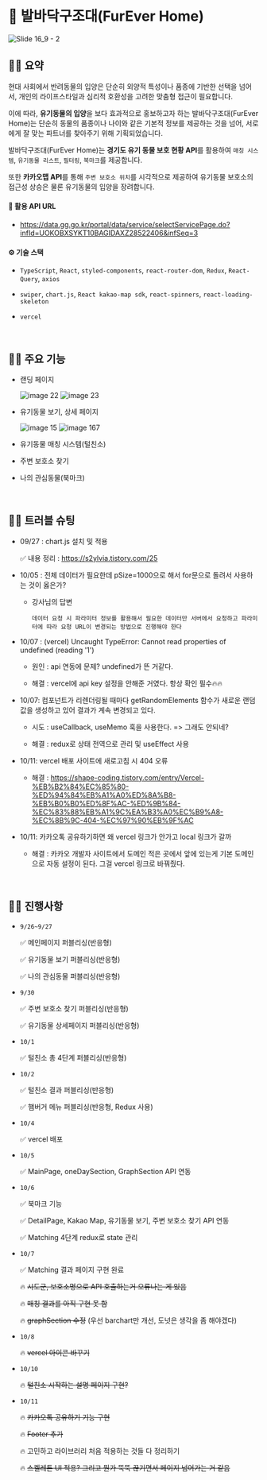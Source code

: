 # 🐶 발바닥구조대(FurEver Home)

![Slide 16_9 - 2](https://github.com/user-attachments/assets/d0a4c625-c06c-4684-9f11-a11d52a735e4)


## ✍🏻 요약

현대 사회에서 반려동물의 입양은 단순히 외양적 특성이나 품종에 기반한 선택을 넘어서, 개인의 라이프스타일과 심리적 호환성을 고려한 맞춤형 접근이 필요합니다.

이에 따라, **유기동물의 입양**을 보다 효과적으로 홍보하고자 하는 발바닥구조대(FurEver Home)는 단순히 동물의 품종이나 나이와 같은 기본적 정보를 제공하는 것을 넘어, 서로에게 잘 맞는 파트너를 찾아주기 위해 기획되었습니다.

발바닥구조대(FurEver Home)는 **경기도 유기 동물 보호 현황 API**를 활용하여 `매칭 시스템`, `유기동물 리스트`, `필터링`, `북마크`를 제공합니다.

또한 **카카오맵 API**를 통해 `주변 보호소 위치`를 시각적으로 제공하여 유기동물 보호소의 접근성 상승은 물론 유기동물의 입양을 장려합니다.

#### 🔗 활용 API URL

-   https://data.gg.go.kr/portal/data/service/selectServicePage.do?infId=UOKOBXSYKT10BAGIDAXZ28522406&infSeq=3

#### ⚙️ 기술 스택

-   `TypeScript`, `React`, `styled-components`, `react-router-dom`, `Redux`, `React-Query`, `axios`

-   `swiper`, `chart.js`, `React kakao-map sdk`, `react-spinners`, `react-loading-skeleton`

-   `vercel`

<br />

## ✍🏻 주요 기능

- 랜딩 페이지
  
  ![image 22](https://github.com/user-attachments/assets/cbeee7a6-ec20-478a-8f68-17d88bbf8105)
  ![image 23](https://github.com/user-attachments/assets/81d97e23-c3d6-40cf-a24c-d346eb629e48)

- 유기동물 보기, 상세 페이지

  ![image 15](https://github.com/user-attachments/assets/1dd088c3-cee9-41f1-b811-22c7587639ef)
  ![image 167](https://github.com/user-attachments/assets/d5734ff3-de80-443a-8aac-17ccdca9a62f)


- 유기동물 매칭 시스템(털친소)
- 주변 보호소 찾기
- 나의 관심동물(북마크)

<br />

## ✍🏻 트러블 슈팅

-   09/27 : chart.js 설치 및 적용

    ✅ 내용 정리 : https://s2ylvia.tistory.com/25

-   10/05 : 전체 데이터가 필요한데 pSize=1000으로 해서 for문으로 돌려서 사용하는 것이 옳은가?

    -   강사님의 답변

        ```
        데이터 요청 시 파라미터 정보를 활용해서 필요한 데이터만 서버에서 요청하고 파라미터에 따라 요청 URL이 변경되는 방법으로 진행해야 한다
        ```

-   10/07 : (vercel) Uncaught TypeError: Cannot read properties of undefined (reading '1')

    -   원인 : api 연동에 문제? undefined가 뜬 거같다.

    -   해결 : vercel에 api key 설정을 안해준 거였다. 항상 확인 필수🔥🔥

-   10/07: 컴포넌트가 리렌더링될 때마다 getRandomElements 함수가 새로운 랜덤 값을 생성하고 있어 결과가 계속 변경되고 있다.

    -   시도 : useCallback, useMemo 훅을 사용한다. => 그래도 안되네?

    -   해결 : redux로 상태 전역으로 관리 및 useEffect 사용

-   10/11: vercel 배포 사이트에 새로고침 시 404 오류

    -   해결 : https://shape-coding.tistory.com/entry/Vercel-%EB%B2%84%EC%85%80-%ED%94%84%EB%A1%A0%ED%8A%B8-%EB%B0%B0%ED%8F%AC-%ED%9B%84-%EC%83%88%EB%A1%9C%EA%B3%A0%EC%B9%A8-%EC%8B%9C-404-%EC%97%90%EB%9F%AC

-   10/11: 카카오톡 공유하기하면 왜 vercel 링크가 안가고 local 링크가 갈까

    -   해결 : 카카오 개발자 사이트에서 도메인 적은 곳에서 앞에 있는게 기본 도메인으로 자동 설정이 된다. 그걸 vercel 링크로 바꿔줬다.

<br />

## ✍🏻 진행사항

-   `9/26~9/27`

    ✅ 메인페이지 퍼블리싱(반응형)

    ✅ 유기동물 보기 퍼블리싱(반응형)

    ✅ 나의 관심동물 퍼블리싱(반응형)

-   `9/30`

    ✅ 주변 보호소 찾기 퍼블리싱(반응형)

    ✅ 유기동물 상세페이지 퍼블리싱(반응형)

-   `10/1`

    ✅ 털친소 총 4단계 퍼블리싱(반응형)

-   `10/2`

    ✅ 털친소 결과 퍼블리싱(반응형)

    ✅ 햄버거 메뉴 퍼블리싱(반응형, Redux 사용)

-   `10/4`

    ✅ vercel 배포

-   `10/5`

    ✅ MainPage, oneDaySection, GraphSection API 연동

-   `10/6`

    ✅ 북마크 기능

    ✅ DetailPage, Kakao Map, 유기동물 보기, 주변 보호소 찾기 API 연동

    ✅ Matching 4단계 redux로 state 관리

-   `10/7`

    ✅ Matching 결과 페이지 구현 완료

    🔥 ~~시도군, 보호소명으로 API 호출하는거 오류나는 게 있음~~

    🔥 ~~매칭 결과를 아직 구현 못 함~~

    🔥 ~~graphSection 수정~~ (우선 barchart만 개선, 도넛은 생각을 좀 해야겠다)

-   `10/8`

    🔥 ~~vercel 아이콘 바꾸기~~

-   `10/10`

    🔥 ~~털친소 시작하는 설명 페이지 구현?~~

-   `10/11`

    🔥 ~~카카오톡 공유하기 기능 구현~~

    🔥 ~~Footer 추가~~

    🔥 고민하고 라이브러리 처음 적용하는 것들 다 정리하기

    🔥 ~~스켈레톤 UI 적용? 그리고 뭔가 뚝뚝 끊기면서 페이지 넘어가는 거 같음~~
